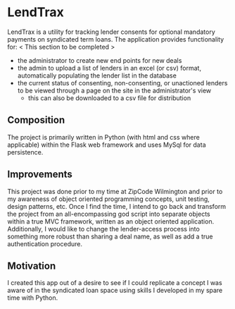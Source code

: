 # LendTrax

LendTrax is a utility for tracking lender consents for optional mandatory payments on syndicated term loans.
The application provides functionality for:
< This section to be completed >
* the administrator to create new end points for new deals
* the admin to upload a list of lenders in an excel (or csv) format, automatically populating the lender list in the database
* the current status of consenting, non-consenting, or unactioned lenders to be viewed through a page on the site in the administrator's view
    * this can also be downloaded to a csv file for distribution

## Composition
The project is primarily written in Python (with html and css where applicable) within the Flask web framework and uses MySql for data persistence. 

## Improvements
This project was done prior to my time at ZipCode Wilmington and prior to my awareness of object oriented programming concepts, unit testing, design patterns, etc. Once I find the time, I intend to go back and transform the project from an all-encompassing god script into separate objects within a true MVC framework, written as an object oriented application. Additionally, I would like to change the lender-access process into something more robust than sharing a deal name, as well as add a true authentication procedure. 

## Motivation
I created this app out of a desire to see if I could replicate a concept I was aware of in the syndicated loan space using skills I developed in my spare time with Python.
